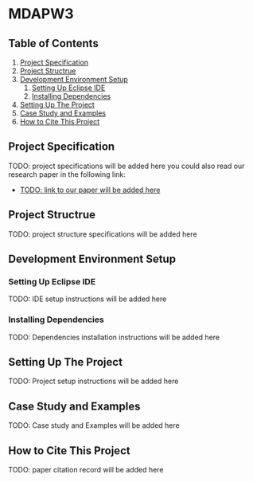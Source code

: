 # MDAPW3
## Table of Contents
1. [Project Specification](#project-specification)
2. [Project Structrue](#project-Structrue)
3. [Development Environment Setup](#development-environment-setup)
    1. [Setting Up Eclipse IDE](#setting-up-eclipse-ide)
    2. [Installing Dependencies](#installing-dependencies)
4. [Setting Up The Project](#setting-up-the-project)
5. [Case Study and Examples](#case-study-and-examples)
6. [How to Cite This Project](#how-to-cite-this-project)

## Project Specification 
TODO: project specifications will be added here
 you could also read our research paper in the following link:
- [TODO: link to our paper will be added here](./#)
## Project Structrue
TODO: project structure specifications will be added here
## Development Environment Setup

### Setting Up Eclipse IDE
TODO: IDE setup instructions will be added here
### Installing Dependencies
TODO: Dependencies installation instructions will be added here
## Setting Up The Project
TODO: Project setup instructions will be added here
## Case Study and Examples
TODO: Case study and Examples will be added here
## How to Cite This Project
TODO: paper citation record will be added here